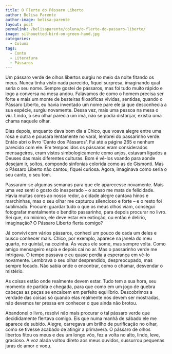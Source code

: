 ```yaml
---
title: O Flerte do Pássaro Liberto
author: Belisa Parente
author-image: belisa-parente
layout: post
permalink: /belisaparente/coluna/o-flerte-do-passaro-liberto/
image: silhouetted-bird-on-green-hand.jpg
categories:
  - Coluna
tags:
  - Conto
  - Literatura
  - Pássaros
---
```

Um pássaro verde de olhos libertos surgiu no meio da noite fitando os meus. Nunca tinha visto nada parecido, fiquei surpresa, imaginando qual seria o seu nome. Sempre gostei de pássaros, mas foi tudo muito rápido e logo a conversa na mesa andou. Falávamos de como o homem precisa ser forte e mais um monte de besteiras filosóficas vividas, sentidas, quando o Pássaro Liberto, eu havia inventado um nome pare ele já que desconhecia a sua espécie, surgiu novamente. Dessa vez, mais uma pessoa na mesa o viu. Lindo, o seu olhar parecia um imã, não se podia disfarçar, existia uma chama naquele olhar.

Dias depois, enquanto dava bom dia a Chico, que voava alegre entre uma rosa e outra e pousara lentamente no varal, lembrei do passarinho verde. Então abri o livro ‘Canto dos Pássaros’. Fui até a página 265 e nenhum parecido com ele. Em tempos idos os pássaros eram considerados mensageiros, eram vistos simbologicamente como anjos, estavam ligados a Deuses das mais diferentes culturas. Bom é vê-los voando para aonde desejam ir, soltos, compondo sinfonias colorida como as de Gismonti. Mas o Pássaro Liberto não cantou, fiquei curiosa. Agora, imaginava como seria o seu canto, o seu tom.

Passaram-se algumas semanas para que ele aparecesse novamente. Mais uma vez senti o gosto do inesperado – o acaso me mata de felicidade. Havia muitas cores ao nosso redor, a cidade alegre cantava hinos e marchinhas, mas o seu olhar me capturou silencioso e forte – e o resto foi sublimado. Procurei guardar tudo o que os meus olhos viam, consegui fotografar mentalmente o bendito passarinho, para depois procurar no livro. Sei que, no mínimo, ele deve estar em extinção, ou então é delírio, imaginação? O Pássaro Liberto flerta comigo?

Já convivi com vários pássaros, conheci um pouco de cada um deles e busco conhecer mais. Chico, por exemplo, aparece na janela do meu quarto, no quintal, na cozinha. Às vezes ele some, mas sempre volta. Como amigo mensageiro espia e depois cai no ar. Mas o passarinho verde me intrigava. O tempo passava e eu quase perdia a esperança em vê-lo novamente. Lembrava o seu olhar desprendido, despreocupado, mas sempre focado. Não sabia onde o encontrar, como o chamar, desvendar o mistério.

As coisas estão onde realmente devem estar. Tudo tem a sua hora, seu momento de partida e chegada, para que como em um jogo de quebra cabeças as peças se encaixem em perfeito equilíbrio. Descobrimos a verdade das coisas só quando elas realmente nos devem ser mostradas, não devemos ter pressa em conhecer o que ainda não brotou.

Abandonei o livro, resolvi não mais procurar o tal pássaro verde que decididamente flertava comigo. Eis que numa manhã de sábado ele me aparece de subido. Alegre, carregava um brilho de purificação no olhar, como se tivesse acabado de atingir a primavera. O pássaro de olhos libertos fitou os meus e deu um longo vôo, fez a volta no alto, lindo, leve, gracioso. A voz alada voltou direto aos meus ouvidos, sussurrou pequenas juras de amor e voou.